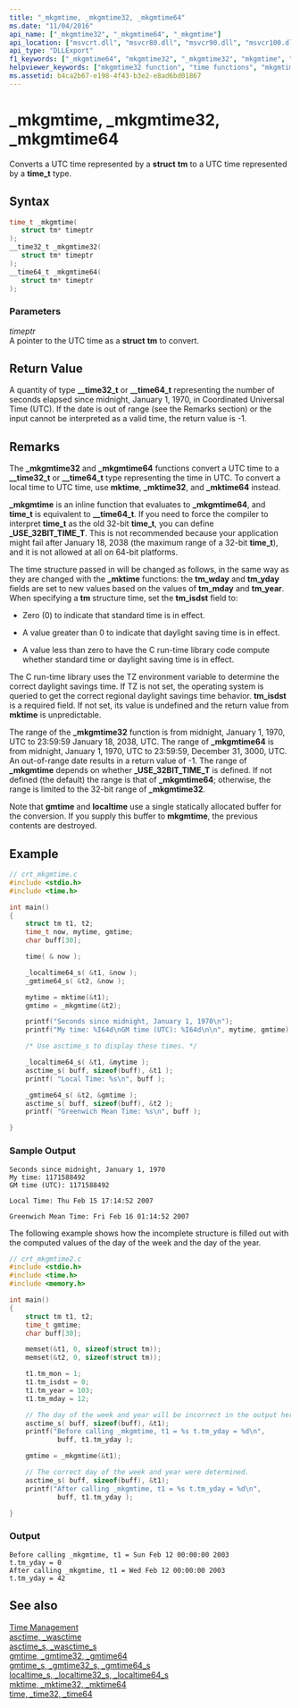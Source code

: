 ```yaml
---
title: "_mkgmtime, _mkgmtime32, _mkgmtime64"
ms.date: "11/04/2016"
api_name: ["_mkgmtime32", "_mkgmtime64", "_mkgmtime"]
api_location: ["msvcrt.dll", "msvcr80.dll", "msvcr90.dll", "msvcr100.dll", "msvcr100_clr0400.dll", "msvcr110.dll", "msvcr110_clr0400.dll", "msvcr120.dll", "msvcr120_clr0400.dll", "ucrtbase.dll", "api-ms-win-crt-time-l1-1-0.dll"]
api_type: "DLLExport"
f1_keywords: ["_mkgmtime64", "mkgmtime32", "_mkgmtime32", "mkgmtime", "mkgmtime64", "_mkgmtime"]
helpviewer_keywords: ["mkgmtime32 function", "time functions", "mkgmtime function", "_mkgmtime function", "converting times", "mkgmtime64 function", "_mkgmtime64 function", "_mkgmtime32 function", "time, converting"]
ms.assetid: b4ca2b67-e198-4f43-b3e2-e8ad6bd01867
---
```

# _mkgmtime, _mkgmtime32, _mkgmtime64

Converts a UTC time represented by a **struct** **tm** to a UTC time represented by a **time_t** type.

## Syntax

```C
time_t _mkgmtime(
   struct tm* timeptr
);
__time32_t _mkgmtime32(
   struct tm* timeptr
);
__time64_t _mkgmtime64(
   struct tm* timeptr
);
```

### Parameters

*timeptr*<br/>
A pointer to the UTC time as a **struct** **tm** to convert.

## Return Value

A quantity of type **__time32_t** or **__time64_t** representing the number of seconds elapsed since midnight, January 1, 1970, in Coordinated Universal Time (UTC). If the date is out of range (see the Remarks section) or the input cannot be interpreted as a valid time, the return value is -1.

## Remarks

The **_mkgmtime32** and **_mkgmtime64** functions convert a UTC time to a **__time32_t** or **__time64_t** type representing the time in UTC. To convert a local time to UTC time, use **mktime**, **_mktime32**, and **_mktime64** instead.

**_mkgmtime** is an inline function that evaluates to **_mkgmtime64**, and **time_t** is equivalent to **__time64_t**. If you need to force the compiler to interpret **time_t** as the old 32-bit **time_t**, you can define **_USE_32BIT_TIME_T**. This is not recommended because your application might fail after January 18, 2038 (the maximum range of a 32-bit **time_t**), and it is not allowed at all on 64-bit platforms.

The time structure passed in will be changed as follows, in the same way as they are changed with the **_mktime** functions: the **tm_wday** and **tm_yday** fields are set to new values based on the values of **tm_mday** and **tm_year**. When specifying a **tm** structure time, set the **tm_isdst** field to:

- Zero (0) to indicate that standard time is in effect.

- A value greater than 0 to indicate that daylight saving time is in effect.

- A value less than zero to have the C run-time library code compute whether standard time or daylight saving time is in effect.

The C run-time library uses the TZ environment variable to determine the correct daylight savings time. If TZ is not set, the operating system is queried to get the correct regional daylight savings time behavior. **tm_isdst** is a required field. If not set, its value is undefined and the return value from **mktime** is unpredictable.

The range of the **_mkgmtime32** function is from midnight, January 1, 1970, UTC to 23:59:59 January 18, 2038, UTC. The range of **_mkgmtime64** is from midnight, January 1, 1970, UTC to 23:59:59, December 31, 3000, UTC. An out-of-range date results in a return value of -1. The range of **_mkgmtime** depends on whether **_USE_32BIT_TIME_T** is defined. If not defined (the default) the range is that of **_mkgmtime64**; otherwise, the range is limited to the 32-bit range of **_mkgmtime32**.

Note that **gmtime** and **localtime** use a single statically allocated buffer for the conversion. If you supply this buffer to **mkgmtime**, the previous contents are destroyed.

## Example

```C
// crt_mkgmtime.c
#include <stdio.h>
#include <time.h>

int main()
{
    struct tm t1, t2;
    time_t now, mytime, gmtime;
    char buff[30];

    time( & now );

    _localtime64_s( &t1, &now );
    _gmtime64_s( &t2, &now );

    mytime = mktime(&t1);
    gmtime = _mkgmtime(&t2);

    printf("Seconds since midnight, January 1, 1970\n");
    printf("My time: %I64d\nGM time (UTC): %I64d\n\n", mytime, gmtime);

    /* Use asctime_s to display these times. */

    _localtime64_s( &t1, &mytime );
    asctime_s( buff, sizeof(buff), &t1 );
    printf( "Local Time: %s\n", buff );

    _gmtime64_s( &t2, &gmtime );
    asctime_s( buff, sizeof(buff), &t2 );
    printf( "Greenwich Mean Time: %s\n", buff );

}
```

### Sample Output

```Output
Seconds since midnight, January 1, 1970
My time: 1171588492
GM time (UTC): 1171588492

Local Time: Thu Feb 15 17:14:52 2007

Greenwich Mean Time: Fri Feb 16 01:14:52 2007
```

The following example shows how the incomplete structure is filled out with the computed values of the day of the week and the day of the year.

```C
// crt_mkgmtime2.c
#include <stdio.h>
#include <time.h>
#include <memory.h>

int main()
{
    struct tm t1, t2;
    time_t gmtime;
    char buff[30];

    memset(&t1, 0, sizeof(struct tm));
    memset(&t2, 0, sizeof(struct tm));

    t1.tm_mon = 1;
    t1.tm_isdst = 0;
    t1.tm_year = 103;
    t1.tm_mday = 12;

    // The day of the week and year will be incorrect in the output here.
    asctime_s( buff, sizeof(buff), &t1);
    printf("Before calling _mkgmtime, t1 = %s t.tm_yday = %d\n",
            buff, t1.tm_yday );

    gmtime = _mkgmtime(&t1);

    // The correct day of the week and year were determined.
    asctime_s( buff, sizeof(buff), &t1);
    printf("After calling _mkgmtime, t1 = %s t.tm_yday = %d\n",
            buff, t1.tm_yday );

}
```

### Output

```Output
Before calling _mkgmtime, t1 = Sun Feb 12 00:00:00 2003
t.tm_yday = 0
After calling _mkgmtime, t1 = Wed Feb 12 00:00:00 2003
t.tm_yday = 42
```

## See also

[Time Management](../../c-runtime-library/time-management.md)<br/>
[asctime, _wasctime](asctime-wasctime.md)<br/>
[asctime_s, _wasctime_s](asctime-s-wasctime-s.md)<br/>
[gmtime, _gmtime32, _gmtime64](gmtime-gmtime32-gmtime64.md)<br/>
[gmtime_s, _gmtime32_s, _gmtime64_s](gmtime-s-gmtime32-s-gmtime64-s.md)<br/>
[localtime_s, _localtime32_s, _localtime64_s](localtime-s-localtime32-s-localtime64-s.md)<br/>
[mktime, _mktime32, _mktime64](mktime-mktime32-mktime64.md)<br/>
[time, _time32, _time64](time-time32-time64.md)<br/>
